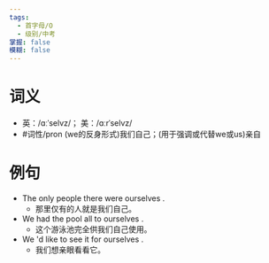 ```yaml
---
tags:
  - 首字母/O
  - 级别/中考
掌握: false
模糊: false
---
```

# 词义
- 英：/ɑːˈselvz/； 美：/ɑːrˈselvz/
- #词性/pron  (we的反身形式)我们自己；(用于强调或代替we或us)亲自
# 例句
- The only people there were ourselves .
	- 那里仅有的人就是我们自己。
- We had the pool all to ourselves .
	- 这个游泳池完全供我们自己使用。
- We 'd like to see it for ourselves .
	- 我们想亲眼看看它。
